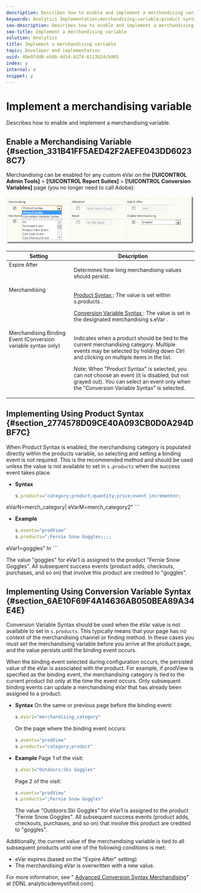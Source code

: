 ```yaml
---
description: Describes how to enable and implement a merchandising variable.
keywords: Analytics Implementation;merchandising;variable;product syntax;Conversion Variable Syntax;s.products
seo-description: Describes how to enable and implement a merchandising variable.
seo-title: Implement a merchandising variable
solution: Analytics
title: Implement a merchandising variable
topic: Developer and implementation
uuid: 49e97dd0-e56b-4d34-b274-8113b24cb905
index: y
internal: n
snippet: y
---
```


# Implement a merchandising variable

Describes how to enable and implement a merchandising variable.

## Enable a Merchandising Variable {#section_331B41FF5AED42F2AEFE043DD60238C7}

Merchandising can be enabled for any custom eVar on the **[!UICONTROL Admin Tools]** > **[!UICONTROL Report Suites]** > **[!UICONTROL Conversion Variables]** page (you no longer need to call Adobe): 

![](assets/merch-enable.png)

<table id="table_193CD04849D048C5BA11810AF8488D20"> 
 <thead> 
  <tr valign="top"> 
   <th colname="col1" class="entry"> Setting </th> 
   <th colname="col2" class="entry"> Description </th> 
  </tr> 
 </thead>
 <tbody> 
  <tr valign="top"> 
   <td colname="col1"> Expire After </td> 
   <td colname="col2"> <p>Determines how long merchandising values should persist. </p> </td> 
  </tr> 
  <tr valign="top"> 
   <td colname="col1"> Merchandising </td> 
   <td colname="col2"> <p> <a href="../../../components/c-variables/c-merch-variables/var-merchandising-impl.md#section_2774578D09CE40A093CB0D0A294DBF7C" format="dita" scope="local"> Product Syntax </a>: The value is set within <span class="codeph"> s.products </span>. </p> <p> <a href="../../../components/c-variables/c-merch-variables/var-merchandising-impl.md#section_6AE10F69F4A14636AB050BEA89A34E4E" format="dita" scope="local"> Conversion Variable Syntax </a>: The value is set in the designated merchandising <span class="codeph"> s.eVar </span>. </p> </td> 
  </tr> 
  <tr valign="top"> 
   <td colname="col1"> Merchandising Binding Event (Conversion variable syntax only) </td> 
   <td colname="col2"> <p>Indicates when a product should be tied to the current merchandising category. Multiple events may be selected by holding down Ctrl and clicking on multiple items in the list. </p> <p> <p>Note:  When "Product Syntax" is selected, you can not choose an event (it is disabled, but not grayed out). You can select an event only when the "Conversion Variable Syntax" is selected. </p> </p> </td> 
  </tr> 
 </tbody> 
</table>

## Implementing Using Product Syntax {#section_2774578D09CE40A093CB0D0A294DBF7C}

When Product Syntax is enabled, the merchandising category is populated directly within the products variable, so selecting and setting a binding event is not required. This is the recommended method and should be used unless the value is not available to set in `s.products` when the success event takes place.

* **Syntax** 

  ```js
  s.products="category;product;quantity;price;event_incrementer; 
<codeph outputclass="syntax">
  eVarN=merch_category| 
 <codeph outputclass="syntax">
   eVarM=merch_category2" 
 </codeph outputclass="syntax"> 
</codeph outputclass="syntax">
  ```

* **Example** 

  ```js
  s.events="prodView" 
  s.products=";Fernie Snow Goggles;;;; 
<codeph outputclass="syntax">
  eVar1=goggles" 
   In 
</codeph outputclass="syntax">
  ```

  The value "goggles" for eVar1 is assigned to the product "Fernie Snow Goggles". All subsequent success events (product adds, checkouts, purchases, and so on) that involve this product are credited to "goggles".

## Implementing Using Conversion Variable Syntax {#section_6AE10F69F4A14636AB050BEA89A34E4E}

Conversion Variable Syntax should be used when the eVar value is not available to set in `s.products`. This typically means that your page has no context of the merchandising channel or finding method. In these cases you must set the merchandising variable before you arrive at the product page, and the value persists until the binding event occurs.

When the binding event selected during configuration occurs, the persisted value of the eVar is associated with the product. For example, if prodView is specified as the binding event, the merchandising category is tied to the current product list only at the time the event occurs. Only subsequent binding events can update a merchandising eVar that has already been assigned to a product.

* **Syntax** On the same or previous page before the binding event:

  ```js
  s.eVar1="merchandising_category"
  ```

  On the page where the binding event occurs:

  ```js
  s.events="prodView" 
  s.products="category;product"
  ```

* **Example** Page 1 of the visit:

  ```js
  s.eVar1="Outdoors:Ski Goggles"
  ```

  Page 2 of the visit:

  ```js
  s.events="prodView" 
  s.products=";Fernie Snow Goggles"
  ```

  The value "Outdoors:Ski Goggles" for eVar1 is assigned to the product "Fernie Snow Goggles". All subsequent success events (product adds, checkouts, purchases, and so on) that involve this product are credited to "goggles".

Additionally, the current value of the merchandising variable is tied to all subsequent products until one of the following conditions is met:

* eVar expires (based on the "Expire After" setting) 
* The merchandising eVar is overwritten with a new value.

For more information, see " [Advanced Conversion Syntax Merchandising](http://analyticsdemystified.com/adobe-analytics/advanced-conversion-syntax-merchandising/)" at [!DNL analyticsdemystified.com]. 
